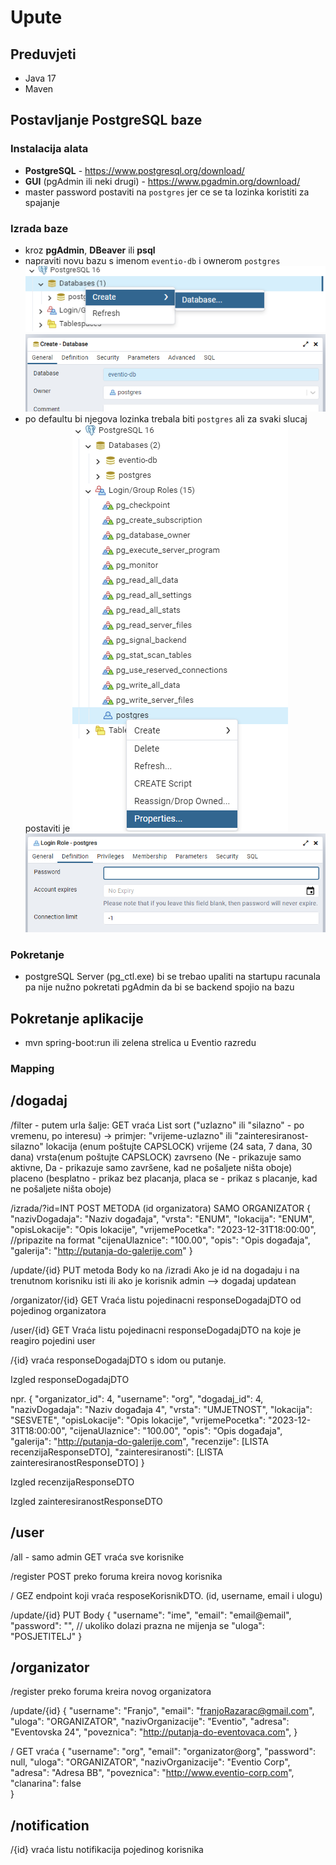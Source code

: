 # Upute
## Preduvjeti
- Java 17
- Maven
## Postavljanje PostgreSQL baze
### Instalacija alata
- **PostgreSQL** - https://www.postgresql.org/download/
- **GUI** (pgAdmin ili neki drugi) - https://www.pgadmin.org/download/
- master password postaviti na `postgres` jer ce se ta lozinka koristiti za spajanje
### Izrada baze
- kroz **pgAdmin**, **DBeaver** ili **psql**
- napraviti novu bazu s imenom `eventio-db` i ownerom `postgres`
    ![img.png](img.png)
    ![img_1.png](img_1.png)
- po defaultu bi njegova lozinka trebala biti `postgres` ali za svaki slucaj postaviti je
    ![img_2.png](img_2.png)
    ![img_3.png](img_3.png)
### Pokretanje
- postgreSQL Server (pg_ctl.exe) bi se trebao upaliti na startupu racunala pa nije nužno pokretati pgAdmin da bi se backend spojio na bazu

## Pokretanje aplikacije
- mvn spring-boot:run ili zelena strelica u Eventio razredu

### Mapping
## /dogadaj
/filter - putem urla šalje:   GET vraća List<responseDogadajDTO>
 sort ("uzlazno" ili "silazno" - po vremenu, po interesu) 
        -> primjer: "vrijeme-uzlazno" ili "zainteresiranost-silazno" 
 lokacija (enum poštujte CAPSLOCK)
 vrijeme (24 sata, 7 dana, 30 dana)
 vrsta(enum poštujte CAPSLOCK)
 zavrseno (Ne - prikazuje samo aktivne, Da - prikazuje samo završene, kad ne pošaljete ništa oboje)
 placeno  (besplatno - prikaz bez placanja, placa se - prikaz s placanje, kad ne pošaljete ništa oboje)

/izrada/?id=INT       POST METODA  (id organizatora) SAMO ORGANIZATOR
{
  "nazivDogadaja": "Naziv događaja",
  "vrsta": "ENUM",
  "lokacija": "ENUM",
  "opisLokacije": "Opis lokacije",
  "vrijemePocetka": "2023-12-31T18:00:00",    //pripazite na format
  "cijenaUlaznice": "100.00",
  "opis": "Opis događaja",
  "galerija": "http://putanja-do-galerije.com"
}

/update/{id}     PUT metoda
Body ko na /izradi
Ako je id na dogadaju i na trenutnom korisniku isti ili ako je korisnik admin
--> dogadaj updatean 

/organizator/{id}  GET
Vraća listu pojedinacni responseDogadajDTO od pojedinog organizatora

/user/{id}  GET
Vraća listu pojedinacni responseDogadajDTO na koje je reagiro pojedini user

/{id}
vraća responseDogadajDTO s idom ou putanje. 

Izgled responseDogadajDTO

npr.
{
    "organizator_id": 4,
    "username": "org",
    "dogadaj_id": 4,
    "nazivDogadaja": "Naziv događaja 4",
    "vrsta": "UMJETNOST",
    "lokacija": "SESVETE",
    "opisLokacije": "Opis lokacije",
    "vrijemePocetka": "2023-12-31T18:00:00",
    "cijenaUlaznice": "100.00",
    "opis": "Opis događaja",
    "galerija": "http://putanja-do-galerije.com",
    "recenzije": [LISTA recenzijaResponseDTO],
    "zainteresiranosti": [LISTA zainteresiranostResponseDTO]
}

Izgled recenzijaResponseDTO

Izgled zainteresiranostResponseDTO

## /user
/all    - samo admin  GET
vraća sve korisnike

/register  POST
preko foruma kreira novog korisnika

/   GEZ
endpoint koji vraća resposeKorisnikDTO. (id, username, email i ulogu)

/update/{id}  PUT
Body
{
  "username": "ime",
  "email": "email@email",
  "password": "",      // ukoliko dolazi prazna ne mijenja se
  "uloga": "POSJETITELJ"
}

## /organizator

/register
preko foruma kreira novog organizatora

/update/{id}
{
    "username": "Franjo", 
    "email": "franjoRazarac@gmail.com", 
    "uloga": "ORGANIZATOR",
    "nazivOrganizacije": "Eventio",
    "adresa": "Eventovska 24",
    "poveznica": "http://putanja-do-eventovaca.com",
}

/  GET
vraća 
{
    "username": "org",
    "email": "organizator@org",
    "password": null,
    "uloga": "ORGANIZATOR",
    "nazivOrganizacije": "Eventio Corp",
    "adresa": "Adresa BB",
    "poveznica": "http://www.eventio-corp.com",
    "clanarina": false  
}

## /notification

/{id} vraća listu notifikacija pojedinog korisnika 
